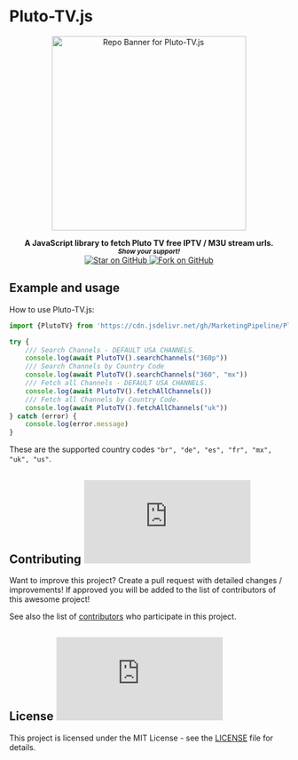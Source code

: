 # Pluto-TV.js

<div align="center">
<a href="https://github.com/MarketingPipeline/IPTV-Parser.js"> 
<img height=350 alt="Repo Banner for Pluto-TV.js" src="https://capsule-render.vercel.app/api?type=waving&color=539bf5&height=300&section=header&text=Pluto-TV.js&fontSize=60&fontColor=ffffff&animation=fadeIn&fontAlignY=38&desc=Easily%20parse%20M3U%20from%20text%20or%20URL&descAlignY=60&descAlign=50"></img></a>

</div>  
    
<p align="center">
  <b>A JavaScript library to fetch Pluto TV free IPTV / M3U stream urls.</b>

  <br>
  <small> <b><i>Show your support!</i> </b></small>
  <br>
   <a href="https://github.com/MarketingPipeline/Pluto-TV.js">
    <img title="Star on GitHub" src="https://img.shields.io/github/stars/MarketingPipeline/Pluto-TV.js.svg?style=social&label=Star">
  </a>
  <a href="https://github.com/MarketingPipeline/Pluto-TV.js/fork">
    <img title="Fork on GitHub" src="https://img.shields.io/github/forks/MarketingPipeline/Pluto-TV.js.svg?style=social&label=Fork">
  </a>
   </p>  







## Example and usage

How to use Pluto-TV.js:

```js
import {PlutoTV} from 'https://cdn.jsdelivr.net/gh/MarketingPipeline/Pluto-TV.js@v1.0.0/dist/pluto-tv.min.js';

try {
    /// Search Channels - DEFAULT USA CHANNELS.
    console.log(await PlutoTV().searchChannels("360p"))
    /// Search Channels by Country Code
    console.log(await PlutoTV().searchChannels("360", "mx"))
    /// Fetch all Channels - DEFAULT USA CHANNELS.
    console.log(await PlutoTV().fetchAllChannels())
    /// Fetch all Channels by Country Code.
    console.log(await PlutoTV().fetchAllChannels("uk"))
} catch (error) {
    console.log(error.message)
}
```

These are the supported country codes ```"br", "de", "es", "fr", "mx", "uk", "us"```. 


## Contributing ![GitHub](https://img.shields.io/github/contributors/MarketingPipeline/Pluto-TV.js)

Want to improve this project? Create a pull request with detailed changes / improvements! If approved you will be added to the list of contributors of this awesome project!

See also the list of
[contributors](https://github.com/MarketingPipeline/Pluto-TV.js/graphs/contributors) who
participate in this project.

## License ![GitHub](https://img.shields.io/github/license/MarketingPipeline/Pluto-TV.js)

This project is licensed under the MIT License - see the
[LICENSE](https://github.com/MarketingPipeline/Pluto-TV.js/blob/main/LICENSE) file for
details.
